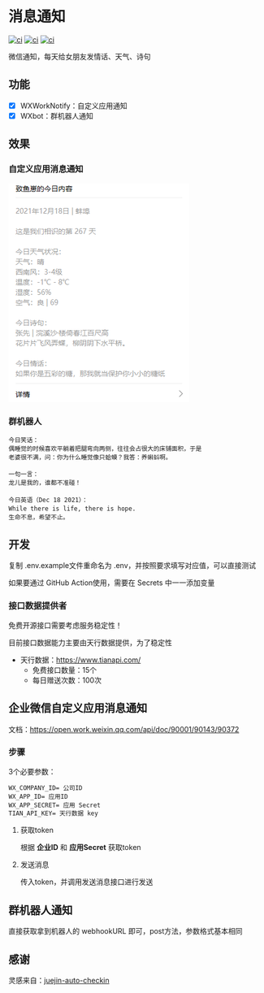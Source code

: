 # 消息通知

[![ci](https://github.com/JS-banana/notify-server/actions/workflows/goodMorning.yml/badge.svg)](https://github.com/JS-banana/notify-server/actions/workflows/goodMorning.yml)
[![ci](https://github.com/JS-banana/notify-server/actions/workflows/goodAfternoon.yml/badge.svg)](https://github.com/JS-banana/notify-server/actions/workflows/goodAfternoon.yml)
[![ci](https://github.com/JS-banana/notify-server/actions/workflows/goodEvening.yml/badge.svg)](https://github.com/JS-banana/notify-server/actions/workflows/goodEvening.yml)

微信通知，每天给女朋友发情话、天气、诗句

## 功能

- [x] WXWorkNotify：自定义应用通知
- [x] WXbot：群机器人通知

## 效果

### 自定义应用消息通知

![img](img1.png)

### 群机器人

```txt
今日笑话：
偶睡觉的时候喜欢平躺着把腿弯向两侧，往往会占很大的床铺面积，于是
老婆很不满，问：你为什么睡觉像只蛤蟆？我答：养蝌蚪啊。

一句一言：
龙儿是我的，谁都不准碰！

今日英语（Dec 18 2021）：
While there is life, there is hope.
生命不息，希望不止。
```

## 开发

复制 .env.example文件重命名为 .env，并按照要求填写对应值，可以直接测试

如果要通过 GitHub Action使用，需要在 Secrets 中一一添加变量

### 接口数据提供者

免费开源接口需要考虑服务稳定性！

目前接口数据能力主要由天行数据提供，为了稳定性

- 天行数据：<https://www.tianapi.com/>
  - 免费接口数量：15个
  - 每日赠送次数：100次

## 企业微信自定义应用消息通知

文档：<https://open.work.weixin.qq.com/api/doc/90001/90143/90372>

### 步骤

3个必要参数：

```txt
WX_COMPANY_ID= 公司ID
WX_APP_ID= 应用ID
WX_APP_SECRET= 应用 Secret
TIAN_API_KEY= 天行数据 key
```

1. 获取token

    根据 **企业ID** 和 **应用Secret** 获取token

2. 发送消息

    传入token，并调用发送消息接口进行发送

## 群机器人通知

直接获取拿到机器人的 webhookURL 即可，post方法，参数格式基本相同

## 感谢

灵感来自：[juejin-auto-checkin](https://github.com/JS-banana/juejin-auto-checkin)

